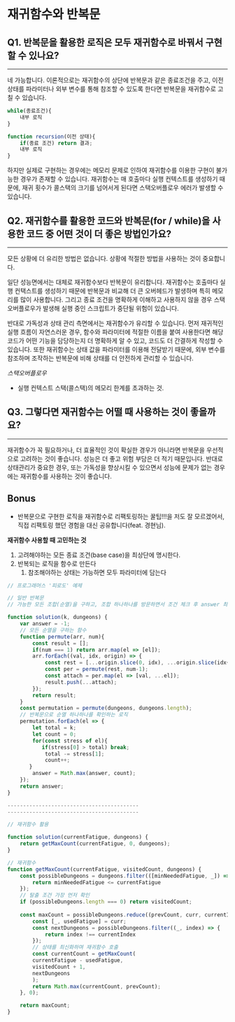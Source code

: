 # 재귀함수와 반복문

## Q1. 반복문을 활용한 로직은 모두 재귀함수로 바꿔서 구현할 수 있나요?
---
네 가능합니다. 이론적으로는 재귀함수의 상단에 반복문과 같은 종료조건을 주고, 이전 상태를 파라미터나 외부 변수를 통해 참조할 수 있도록 한다면 반복문을 재귀함수로 고칠 수 있습니다.
```javascript
while(종료조건){
	내부 로직
}

function recursion(이전 상태){
	if(종료 조건) return 결과;
	내부 로직
}
```

하지만 실제로 구현하는 경우에는 메모리 문제로 인하여 재귀함수를 이용한 구현이 불가능한 경우가 존재할 수 있습니다.
재귀함수는 매 호출마다 실행 컨텍스트를 생성하기 때문에, 재귀 횟수가 콜스택의 크기를 넘어서게 된다면 스택오버플로우 에러가 발생할 수 있습니다.



## Q2. 재귀함수를 활용한 코드와 반복문(for / while)을 사용한 코드 중 어떤 것이 더 좋은 방법인가요?
---
모든 상황에 더 유리한 방법은 없습니다. 상황에 적절한 방법을 사용하는 것이 중요합니다.

일단 성능면에서는 대체로 재귀함수보다 반복문이 유리합니다.
재귀함수는 호출마다 실행 컨택스트를 생성하기 때문에 반복문과 비교해 더 큰 오버헤드가 발생하며 특히 메모리를 많이 사용합니다. 그리고 종료 조건을 명확하게 이해하고 사용하지 않을 경우 스택오버플로우가 발생해 실행 중인 스크립트가 중단될 위험이 있습니다.

반대로 가독성과 상태 관리 측면에서는 재귀함수가 유리할 수 있습니다.
먼저 재귀적인 실행 흐름이 자연스러운 경우, 함수와 파라미터에 적절한 이름을 붙여 사용한다면 해당 코드가 어떤 기능을 담당하는지 더 명확하게 알 수 있고, 코드도 더 간결하게 작성할 수 있습니다.
또한 재귀함수는 상태 값을 파라미터를 이용해 전달받기 때문에, 외부 변수를 참조하며 조작하는 반복문에 비해 상태를 더 안전하게 관리할 수 있습니다.

*스택오버플로우*
- 실행 컨텍스트 스택(콜스택)의 메모리 한계를 초과하는 것. 


## Q3. 그렇다면 재귀함수는 어떨 때 사용하는 것이 좋을까요?
---

재귀함수가 꼭 필요하거나, 더 효율적인 것이 확실한 경우가 아니라면 반복문을 우선적으로 고려하는 것이 좋습니다. 성능은 더 좋고 위험 부담은 더 적기 때문입니다.
반대로 상태관리가 중요한 경우, 또는 가독성을 향상시킬 수 있으면서 성능에 문제가 없는 경우에는 재귀함수를 사용하는 것이 좋습니다.


## Bonus

- 반복문으로 구현한 로직을 재귀함수로 리팩토링하는 꿀팁!!!을 저도 잘 모르겠어서,
직접 리팩토링 했던 경험을 대신 공유합니다(feat. 경현님). 

**재귀함수 사용할 때 고민하는 것**

1. 고려해야하는 모든 종료 조건(base case)을 최상단에 명시한다.
2. 반복되는 로직을 함수로 만든다
	1. 참조해야하는 상태는 가능하면 모두 파라미터에 담는다


```javascript
// 프로그래머스 '피로도' 예제

// 일반 반복문
// 가능한 모든 조합(순열)을 구하고, 조합 하나하나를 방문하면서 조건 체크 후 answer 최신화

function solution(k, dungeons) {
    var answer = -1;
    // 모든 순열을 구하는 함수
    function permute(arr, num){
        const result = [];
        if(num === 1) return arr.map(el => [el]);
        arr.forEach((val, idx, origin) => {
            const rest = [...origin.slice(0, idx), ...origin.slice(idx+1)];
            const per = permute(rest, num-1);
            const attach = per.map(el => [val, ...el]);
            result.push(...attach);
        });
        return result;
    }
    const permutation = permute(dungeons, dungeons.length);
    // 반복문으로 순열 하나하나를 확인하는 로직
    permutation.forEach(el => {
        let total = k;
        let count = 0;
        for(const stress of el){
           if(stress[0] > total) break;
            total -= stress[1];
            count++;
       }
        answer = Math.max(answer, count);
    });
    return answer;
}

------------------------------------------
------------------------------------------

// 재귀함수 활용

function solution(currentFatigue, dungeons) {
	return getMaxCount(currentFatigue, 0, dungeons);
}

// 재귀함수
function getMaxCount(currentFatigue, visitedCount, dungeons) {
	const possibleDungeons = dungeons.filter(([minNeededFatigue, _]) => {
		return minNeededFatigue <= currentFatigue
	});
	// 탈출 조건 가장 먼저 확인
	if (possibleDungeons.length === 0) return visitedCount;
	
	const maxCount = possibleDungeons.reduce((prevCount, curr, currentIndex) => {
		const [_, usedFatigue] = curr;
		const nextDungeons = possibleDungeons.filter((_, index) => {
			return index !== currentIndex
		});
		// 상태를 최신화하며 재귀함수 호출
		const currentCount = getMaxCount(
		currentFatigue - usedFatigue,
		visitedCount + 1,
		nextDungeons
		);
		return Math.max(currentCount, prevCount);
	}, 0);

	return maxCount;
}

```